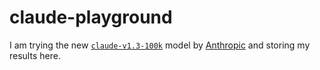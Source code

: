 # claude-playground

I am trying the new [`claude-v1.3-100k`](https://www.anthropic.com/index/100k-context-windows) model by [Anthropic](https://www.anthropic.com/) and storing my results here.
